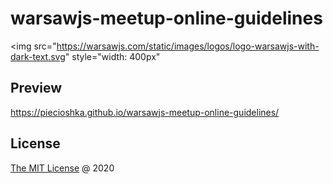# warsawjs-meetup-online-guidelines

<img
    src="https://warsawjs.com/static/images/logos/logo-warsawjs-with-dark-text.svg"
    style="width: 400px"
>

## Preview

<https://piecioshka.github.io/warsawjs-meetup-online-guidelines/>

## License

[The MIT License](http://piecioshka.mit-license.org) @ 2020
